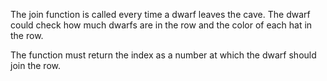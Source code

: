 The join function is called every time a dwarf leaves the cave.
The dwarf could check how much dwarfs are in the row and the color of each hat in the row.

The function must return the index as a number at which the dwarf should join the row.